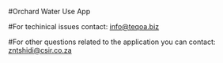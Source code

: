 #Orchard Water Use App

#For techinical issues contact: info@teqoa.biz

#For other questions related to the application you can contact: zntshidi@csir.co.za
